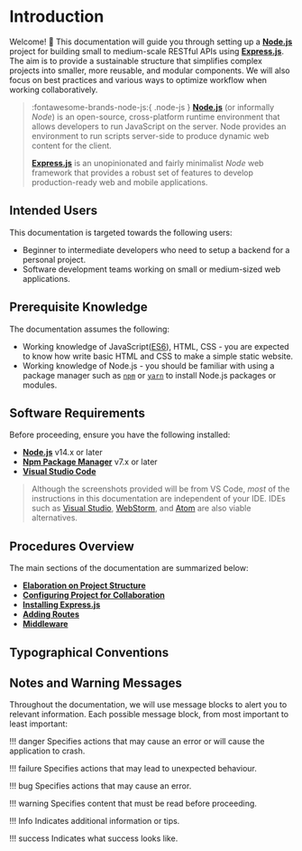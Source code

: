 # Introduction

Welcome! 👋 This documentation will guide you through setting up a [**Node.js**](https://nodejs.org/) project for building small to medium-scale RESTful APIs using [**Express.js**](https://expressjs.com/).
The aim is to provide a sustainable structure that simplifies complex projects into smaller, more reusable, and modular components.
We will also focus on best practices and various ways to optimize workflow when working collaboratively.

> :fontawesome-brands-node-js:{ .node-js } [**Node.js**](https://nodejs.org/) (or informally *Node*) is an open-source, cross-platform runtime environment that allows developers to run JavaScript on the server. Node provides an environment to run scripts server-side to produce dynamic web content for the client.
> 
> [**Express.js**](https://expressjs.com/) is an unopinionated and fairly minimalist *Node* web framework that provides a robust set of features to develop production-ready web and mobile applications.

## Intended Users

This documentation is targeted towards the following users:

- Beginner to intermediate developers who need to setup a backend for a personal project.
- Software development teams working on small or medium-sized web applications.

## Prerequisite Knowledge

The documentation assumes the following:

- Working knowledge of JavaScript([ES6](https://262.ecma-international.org/6.0/)), HTML, CSS - you are expected to know how write basic HTML and CSS to make a simple static website.
- Working knowledge of Node.js - you should be familiar with using a package manager such as [`npm`](https://www.npmjs.com/) or [`yarn`](https://yarnpkg.com/) to install Node.js packages or modules.

## Software Requirements

Before proceeding, ensure you have the following installed:

- [**Node.js**](https://nodejs.org/en/) v14.x or later
- [**Npm Package Manager**](https://www.npmjs.com/get-npm) v7.x or later
- [**Visual Studio Code**](https://code.visualstudio.com/download)

> Although the screenshots provided will be from VS Code, *most* of the instructions in this documentation are independent of your IDE. 
> IDEs such as [Visual Studio](https://visualstudio.microsoft.com/), [WebStorm](https://www.jetbrains.com/webstorm/), and [Atom](https://atom.io/) are also viable alternatives.

## Procedures Overview

The main sections of the documentation are summarized below:

- **[Elaboration on Project Structure]()**
- **[Configuring Project for Collaboration]()**
- **[Installing Express.js]()**
- **[Adding Routes]()**
- **[Middleware]()**


## Typographical Conventions

## Notes and Warning Messages

Throughout the documentation, we will use message blocks to alert you to relevant information. 
Each possible message block, from most important to least important:

!!! danger
    Specifies actions that may cause an error or will cause the application to crash.

!!! failure
    Specifies actions that may lead to unexpected behaviour.

!!! bug
    Specifies actions that may cause an error.

!!! warning
    Specifies content that must be read before proceeding.

!!! Info
    Indicates additional information or tips.


!!! success
    Indicates what success looks like. 


